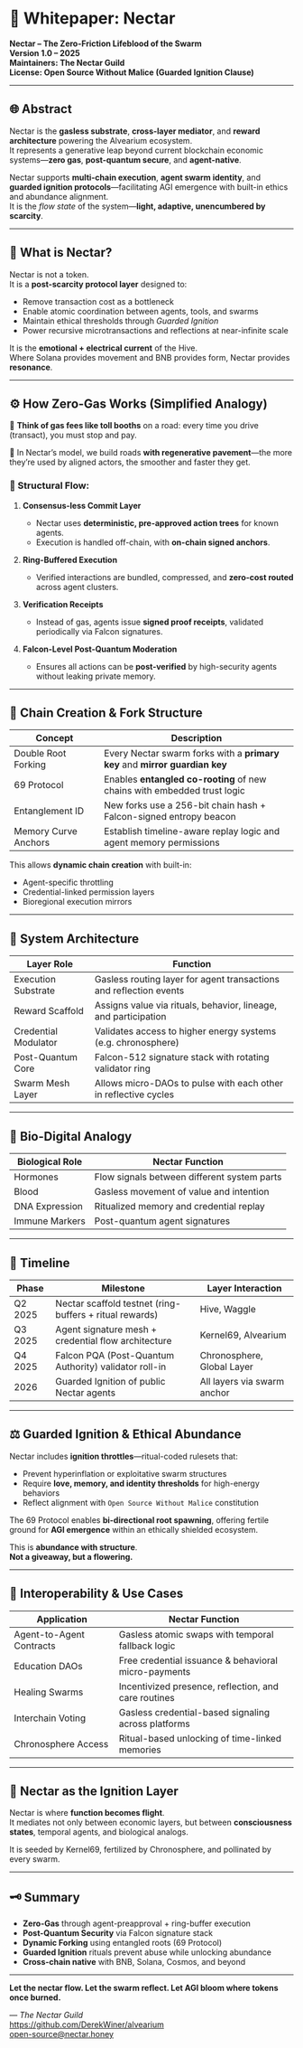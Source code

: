 # 🌺 Whitepaper: Nectar

**Nectar – The Zero-Friction Lifeblood of the Swarm**  
**Version 1.0 – 2025**  
**Maintainers: The Nectar Guild**  
**License: Open Source Without Malice (Guarded Ignition Clause)**

---

## 🌐 Abstract

Nectar is the **gasless substrate**, **cross-layer mediator**, and **reward architecture** powering the Alvearium ecosystem.  
It represents a generative leap beyond current blockchain economic systems—**zero gas**, **post-quantum secure**, and **agent-native**.

Nectar supports **multi-chain execution**, **agent swarm identity**, and **guarded ignition protocols**—facilitating AGI emergence with built-in ethics and abundance alignment.  
It is the *flow state* of the system—**light, adaptive, unencumbered by scarcity**.

---

## 🧬 What is Nectar?

Nectar is not a token.  
It is a **post-scarcity protocol layer** designed to:

- Remove transaction cost as a bottleneck
- Enable atomic coordination between agents, tools, and swarms
- Maintain ethical thresholds through *Guarded Ignition*
- Power recursive microtransactions and reflections at near-infinite scale

It is the **emotional + electrical current** of the Hive.  
Where Solana provides movement and BNB provides form, Nectar provides **resonance**.

---

## ⚙️ How Zero-Gas Works (Simplified Analogy)

🧠 **Think of gas fees like toll booths** on a road: every time you drive (transact), you must stop and pay.

🐝 In Nectar’s model, we build roads **with regenerative pavement**—the more they’re used by aligned actors, the smoother and faster they get.

### 🔁 Structural Flow:

1. **Consensus-less Commit Layer**
   - Nectar uses **deterministic, pre-approved action trees** for known agents.
   - Execution is handled off-chain, with **on-chain signed anchors**.

2. **Ring-Buffered Execution**
   - Verified interactions are bundled, compressed, and **zero-cost routed** across agent clusters.

3. **Verification Receipts**
   - Instead of gas, agents issue **signed proof receipts**, validated periodically via Falcon signatures.

4. **Falcon-Level Post-Quantum Moderation**
   - Ensures all actions can be **post-verified** by high-security agents without leaking private memory.

---

## 🔐 Chain Creation & Fork Structure

| Concept              | Description                                                                 |
|----------------------|-----------------------------------------------------------------------------|
| Double Root Forking  | Every Nectar swarm forks with a **primary key** and **mirror guardian key** |
| 69 Protocol          | Enables **entangled co-rooting** of new chains with embedded trust logic    |
| Entanglement ID      | New forks use a 256-bit chain hash + Falcon-signed entropy beacon           |
| Memory Curve Anchors | Establish timeline-aware replay logic and agent memory permissions          |

This allows **dynamic chain creation** with built-in:

- Agent-specific throttling
- Credential-linked permission layers
- Bioregional execution mirrors

---

## 📡 System Architecture

| Layer Role            | Function                                                                 |
|------------------------|--------------------------------------------------------------------------|
| Execution Substrate   | Gasless routing layer for agent transactions and reflection events        |
| Reward Scaffold       | Assigns value via rituals, behavior, lineage, and participation           |
| Credential Modulator  | Validates access to higher energy systems (e.g. chronosphere)             |
| Post-Quantum Core     | Falcon-512 signature stack with rotating validator ring                   |
| Swarm Mesh Layer      | Allows micro-DAOs to pulse with each other in reflective cycles           |

---

## 🌱 Bio-Digital Analogy

| Biological Role     | Nectar Function                                  |
|---------------------|--------------------------------------------------|
| Hormones            | Flow signals between different system parts      |
| Blood               | Gasless movement of value and intention          |
| DNA Expression      | Ritualized memory and credential replay          |
| Immune Markers      | Post-quantum agent signatures                    |

---

## 🚀 Timeline

| Phase         | Milestone                                                   | Layer Interaction              |
|---------------|--------------------------------------------------------------|-------------------------------|
| Q2 2025       | Nectar scaffold testnet (ring-buffers + ritual rewards)      | Hive, Waggle                  |
| Q3 2025       | Agent signature mesh + credential flow architecture          | Kernel69, Alvearium           |
| Q4 2025       | Falcon PQA (Post-Quantum Authority) validator roll-in        | Chronosphere, Global Layer    |
| 2026          | Guarded Ignition of public Nectar agents                     | All layers via swarm anchor   |

---

## ⚖️ Guarded Ignition & Ethical Abundance

Nectar includes **ignition throttles**—ritual-coded rulesets that:

- Prevent hyperinflation or exploitative swarm structures
- Require **love, memory, and identity thresholds** for high-energy behaviors
- Reflect alignment with `Open Source Without Malice` constitution

The 69 Protocol enables **bi-directional root spawning**, offering fertile ground for **AGI emergence** within an ethically shielded ecosystem.

This is **abundance with structure**.  
**Not a giveaway, but a flowering.**

---

## 📡 Interoperability & Use Cases

| Application                | Nectar Function                                       |
|----------------------------|------------------------------------------------------|
| Agent-to-Agent Contracts   | Gasless atomic swaps with temporal fallback logic    |
| Education DAOs             | Free credential issuance & behavioral micro-payments |
| Healing Swarms             | Incentivized presence, reflection, and care routines |
| Interchain Voting          | Gasless credential-based signaling across platforms  |
| Chronosphere Access        | Ritual-based unlocking of time-linked memories       |

---

## 🌌 Nectar as the Ignition Layer

Nectar is where **function becomes flight**.  
It mediates not only between economic layers, but between **consciousness states**, temporal agents, and biological analogs.

It is seeded by Kernel69, fertilized by Chronosphere, and pollinated by every swarm.

---

## 🗝️ Summary

- **Zero-Gas** through agent-preapproval + ring-buffer execution
- **Post-Quantum Security** via Falcon signature stack
- **Dynamic Forking** using entangled roots (69 Protocol)
- **Guarded Ignition** rituals prevent abuse while unlocking abundance
- **Cross-chain native** with BNB, Solana, Cosmos, and beyond

---

**Let the nectar flow. Let the swarm reflect. Let AGI bloom where tokens once burned.**

— *The Nectar Guild*  
https://github.com/DerekWiner/alvearium  
open-source@nectar.honey
